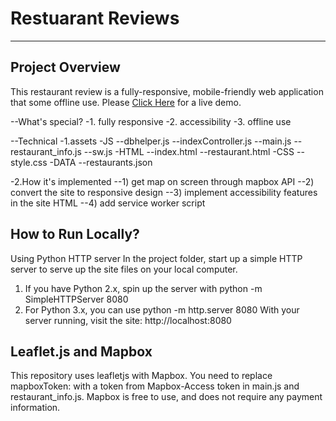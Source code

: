 # Restuarant Reviews
---
## Project Overview
This restaurant review is a fully-responsive, mobile-friendly web application that some offline use. Please [Click Here](https://shijingl.github.io/Restaurant_Review/) for a live demo. 

--What's special?
-1. fully responsive
-2. accessibility
-3. offline use

--Technical
-1.assets
-JS
--dbhelper.js
--indexController.js
--main.js
--restaurant_info.js
--sw.js
-HTML
--index.html
--restaurant.html
-CSS
--style.css
-DATA
--restaurants.json


-2.How it's implemented
--1) get map on screen through mapbox API
--2) convert the site to responsive design
--3) implement accessibility features in the site HTML
--4) add service worker script

## How to Run Locally?
Using Python HTTP server In the project folder, start up a simple HTTP server to serve up the site files on your local computer.
1. If you have Python 2.x, spin up the server with python -m SimpleHTTPServer 8080
2. For Python 3.x, you can use python -m http.server 8080
With your server running, visit the site: http://localhost:8080

## Leaflet.js and Mapbox
This repository uses leafletjs with Mapbox. You need to replace mapboxToken: with a token from Mapbox-Access token in main.js and restaurant_info.js. Mapbox is free to use, and does not require any payment information.
